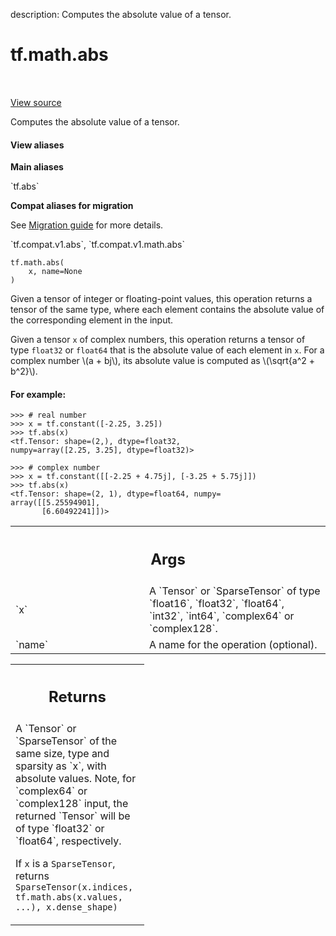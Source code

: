description: Computes the absolute value of a tensor.

<div itemscope itemtype="http://developers.google.com/ReferenceObject">
<meta itemprop="name" content="tf.math.abs" />
<meta itemprop="path" content="Stable" />
</div>

# tf.math.abs

<!-- Insert buttons and diff -->

<table class="tfo-notebook-buttons tfo-api nocontent" align="left">

</table>

<a target="_blank" href="/code/stable/tensorflow/python/ops/math_ops.py">View source</a>



Computes the absolute value of a tensor.

<section class="expandable">
  <h4 class="showalways">View aliases</h4>
  <p>
<b>Main aliases</b>
<p>`tf.abs`</p>

<b>Compat aliases for migration</b>
<p>See
<a href="https://www.tensorflow.org/guide/migrate">Migration guide</a> for
more details.</p>
<p>`tf.compat.v1.abs`, `tf.compat.v1.math.abs`</p>
</p>
</section>

<pre class="devsite-click-to-copy prettyprint lang-py tfo-signature-link">
<code>tf.math.abs(
    x, name=None
)
</code></pre>



<!-- Placeholder for "Used in" -->

Given a tensor of integer or floating-point values, this operation returns a
tensor of the same type, where each element contains the absolute value of the
corresponding element in the input.

Given a tensor `x` of complex numbers, this operation returns a tensor of type
`float32` or `float64` that is the absolute value of each element in `x`. For
a complex number \\(a + bj\\), its absolute value is computed as
\\(\sqrt{a^2 + b^2}\\).

#### For example:



```
>>> # real number
>>> x = tf.constant([-2.25, 3.25])
>>> tf.abs(x)
<tf.Tensor: shape=(2,), dtype=float32,
numpy=array([2.25, 3.25], dtype=float32)>
```

```
>>> # complex number
>>> x = tf.constant([[-2.25 + 4.75j], [-3.25 + 5.75j]])
>>> tf.abs(x)
<tf.Tensor: shape=(2, 1), dtype=float64, numpy=
array([[5.25594901],
       [6.60492241]])>
```

<!-- Tabular view -->
 <table class="responsive fixed orange">
<colgroup><col width="214px"><col></colgroup>
<tr><th colspan="2"><h2 class="add-link">Args</h2></th></tr>

<tr>
<td>
`x`
</td>
<td>
A `Tensor` or `SparseTensor` of type `float16`, `float32`, `float64`,
`int32`, `int64`, `complex64` or `complex128`.
</td>
</tr><tr>
<td>
`name`
</td>
<td>
A name for the operation (optional).
</td>
</tr>
</table>



<!-- Tabular view -->
 <table class="responsive fixed orange">
<colgroup><col width="214px"><col></colgroup>
<tr><th colspan="2"><h2 class="add-link">Returns</h2></th></tr>
<tr class="alt">
<td colspan="2">
A `Tensor` or `SparseTensor` of the same size, type and sparsity as `x`,
  with absolute values. Note, for `complex64` or `complex128` input, the
  returned `Tensor` will be of type `float32` or `float64`, respectively.

If `x` is a `SparseTensor`, returns
`SparseTensor(x.indices, tf.math.abs(x.values, ...), x.dense_shape)`
</td>
</tr>

</table>


